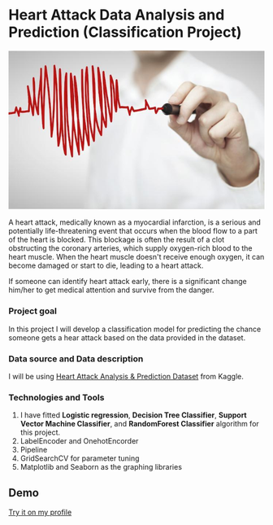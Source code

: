 # Heart Attack Data Analysis and Prediction (Classification Project)

![Logo](https://github.com/tharangachaminda/heart_attack_prediction/blob/main/banner.jpg)

A heart attack, medically known as a myocardial infarction, is a serious and potentially life-threatening event that occurs when the blood flow to a part of the heart is blocked. This blockage is often the result of a clot obstructing the coronary arteries, which supply oxygen-rich blood to the heart muscle. When the heart muscle doesn't receive enough oxygen, it can become damaged or start to die, leading to a heart attack.

If someone can identify heart attack early, there is a significant change him/her to get medical attention and survive from the danger.

### Project goal
In this project I will develop a classification model for predicting the chance someone gets a hear attack based on the data provided in the dataset.

### Data source and Data description
I will be using [Heart Attack Analysis & Prediction Dataset](https://www.kaggle.com/datasets/rashikrahmanpritom/heart-attack-analysis-prediction-dataset?select=heart.csv) from Kaggle.

### Technologies and Tools
1. I have fitted **Logistic regression**, **Decision Tree Classifier**,  **Support Vector Machine Classifier**, and **RandomForest Classifier** algorithm for this project.
2. LabelEncoder and OnehotEncorder
3. Pipeline
4. GridSearchCV for parameter tuning
5. Matplotlib and Seaborn as the graphing libraries

## Demo
[Try it on my profile](http://ec2-52-43-46-199.us-west-2.compute.amazonaws.com//heart_attack_prediction)
